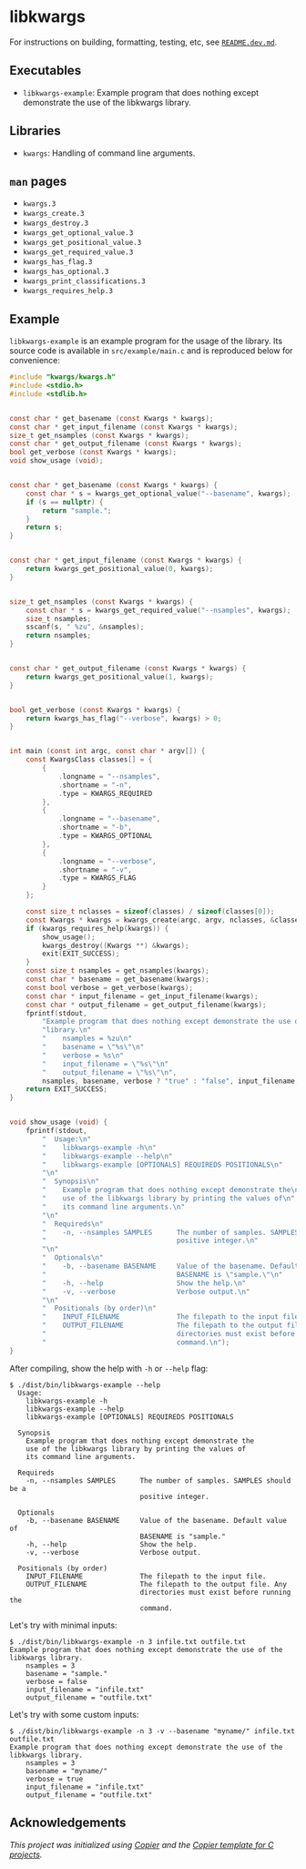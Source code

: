# libkwargs

For instructions on building, formatting, testing, etc, see [`README.dev.md`](README.dev.md).

## Executables

- `libkwargs-example`: Example program that does nothing except demonstrate the use of the libkwargs library.

## Libraries

- `kwargs`: Handling of command line arguments.

## `man` pages

- `kwargs.3`
- `kwargs_create.3`
- `kwargs_destroy.3`
- `kwargs_get_optional_value.3`
- `kwargs_get_positional_value.3`
- `kwargs_get_required_value.3`
- `kwargs_has_flag.3`
- `kwargs_has_optional.3`
- `kwargs_print_classifications.3`
- `kwargs_requires_help.3`

## Example

`libkwargs-example` is an example program for the usage of the library. Its source code is available in
`src/example/main.c` and is reproduced below for convenience:

```c
#include "kwargs/kwargs.h"
#include <stdio.h>
#include <stdlib.h>


const char * get_basename (const Kwargs * kwargs);
const char * get_input_filename (const Kwargs * kwargs);
size_t get_nsamples (const Kwargs * kwargs);
const char * get_output_filename (const Kwargs * kwargs);
bool get_verbose (const Kwargs * kwargs);
void show_usage (void);


const char * get_basename (const Kwargs * kwargs) {
    const char * s = kwargs_get_optional_value("--basename", kwargs);
    if (s == nullptr) {
        return "sample.";
    }
    return s;
}


const char * get_input_filename (const Kwargs * kwargs) {
    return kwargs_get_positional_value(0, kwargs);
}


size_t get_nsamples (const Kwargs * kwargs) {
    const char * s = kwargs_get_required_value("--nsamples", kwargs);
    size_t nsamples;
    sscanf(s, " %zu", &nsamples);
    return nsamples;
}


const char * get_output_filename (const Kwargs * kwargs) {
    return kwargs_get_positional_value(1, kwargs);
}


bool get_verbose (const Kwargs * kwargs) {
    return kwargs_has_flag("--verbose", kwargs) > 0;
}


int main (const int argc, const char * argv[]) {
    const KwargsClass classes[] = {
        {
            .longname = "--nsamples",
            .shortname = "-n",
            .type = KWARGS_REQUIRED
        },
        {
            .longname = "--basename",
            .shortname = "-b",
            .type = KWARGS_OPTIONAL
        },
        {
            .longname = "--verbose",
            .shortname = "-v",
            .type = KWARGS_FLAG
        }
    };

    const size_t nclasses = sizeof(classes) / sizeof(classes[0]);
    const Kwargs * kwargs = kwargs_create(argc, argv, nclasses, &classes[0]);
    if (kwargs_requires_help(kwargs)) {
        show_usage();
        kwargs_destroy((Kwargs **) &kwargs);
        exit(EXIT_SUCCESS);
    }
    const size_t nsamples = get_nsamples(kwargs);
    const char * basename = get_basename(kwargs);
    const bool verbose = get_verbose(kwargs);
    const char * input_filename = get_input_filename(kwargs);
    const char * output_filename = get_output_filename(kwargs);
    fprintf(stdout,
        "Example program that does nothing except demonstrate the use of the libkwargs "
        "library.\n"
        "    nsamples = %zu\n"
        "    basename = \"%s\"\n"
        "    verbose = %s\n"
        "    input_filename = \"%s\"\n"
        "    output_filename = \"%s\"\n",
        nsamples, basename, verbose ? "true" : "false", input_filename, output_filename);
    return EXIT_SUCCESS;
}


void show_usage (void) {
    fprintf(stdout,
        "  Usage:\n"
        "    libkwargs-example -h\n"
        "    libkwargs-example --help\n"
        "    libkwargs-example [OPTIONALS] REQUIREDS POSITIONALS\n"
        "\n"
        "  Synopsis\n"
        "    Example program that does nothing except demonstrate the\n"
        "    use of the libkwargs library by printing the values of\n"
        "    its command line arguments.\n"
        "\n"
        "  Requireds\n"
        "    -n, --nsamples SAMPLES      The number of samples. SAMPLES should be a\n"
        "                                positive integer.\n"
        "\n"
        "  Optionals\n"
        "    -b, --basename BASENAME     Value of the basename. Default value of\n"
        "                                BASENAME is \"sample.\"\n"
        "    -h, --help                  Show the help.\n"
        "    -v, --verbose               Verbose output.\n"
        "\n"
        "  Positionals (by order)\n"
        "    INPUT_FILENAME              The filepath to the input file.\n"
        "    OUTPUT_FILENAME             The filepath to the output file. Any\n"
        "                                directories must exist before running the\n"
        "                                command.\n");
}
```

After compiling, show the help with `-h` or `--help` flag:

```console
$ ./dist/bin/libkwargs-example --help
  Usage:
    libkwargs-example -h
    libkwargs-example --help
    libkwargs-example [OPTIONALS] REQUIREDS POSITIONALS

  Synopsis
    Example program that does nothing except demonstrate the
    use of the libkwargs library by printing the values of
    its command line arguments.

  Requireds
    -n, --nsamples SAMPLES      The number of samples. SAMPLES should be a
                                positive integer.

  Optionals
    -b, --basename BASENAME     Value of the basename. Default value of
                                BASENAME is "sample."
    -h, --help                  Show the help.
    -v, --verbose               Verbose output.

  Positionals (by order)
    INPUT_FILENAME              The filepath to the input file.
    OUTPUT_FILENAME             The filepath to the output file. Any
                                directories must exist before running the
                                command.
```

Let's try with minimal inputs:

```console
$ ./dist/bin/libkwargs-example -n 3 infile.txt outfile.txt
Example program that does nothing except demonstrate the use of the libkwargs library.
    nsamples = 3
    basename = "sample."
    verbose = false
    input_filename = "infile.txt"
    output_filename = "outfile.txt"
```

Let's try with some custom inputs:

```console
$ ./dist/bin/libkwargs-example -n 3 -v --basename "myname/" infile.txt outfile.txt
Example program that does nothing except demonstrate the use of the libkwargs library.
    nsamples = 3
    basename = "myname/"
    verbose = true
    input_filename = "infile.txt"
    output_filename = "outfile.txt"
```

## Acknowledgements

_This project was initialized using [Copier](https://pypi.org/project/copier)
and the [Copier template for C projects](https://github.com/jspaaks/copier-template-for-c-projects)._
